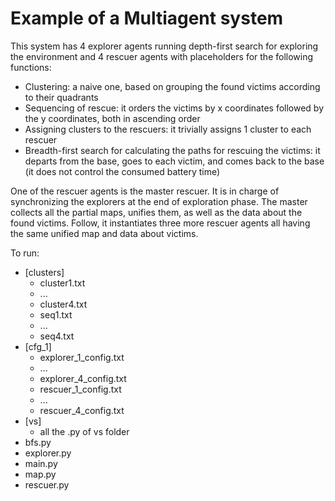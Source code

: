 # Example of a Multiagent system
This system has 4 explorer agents running depth-first search for exploring the environment and 4 rescuer agents with placeholders for the following functions:
* Clustering: a naive one, based on grouping the found victims according to their quadrants
* Sequencing of rescue: it orders the victims by x coordinates followed by the y coordinates, both in ascending order
* Assigning clusters to the rescuers: it trivially assigns 1 cluster to each rescuer
* Breadth-first search for calculating the paths for rescuing the victims: it departs from the base, goes to each victim, and comes back to the base (it does not control the consumed battery time)

One of the rescuer agents is the master rescuer. It is in charge of synchronizing the explorers at the end of exploration phase. The master collects all the partial maps, unifies them, as well as the data about the found victims. Follow, it instantiates three more rescuer agents all having the same unified map and data about victims.

To run:

* [clusters] 
  * cluster1.txt
  * ...
  * cluster4.txt
  * seq1.txt
  * ...
  * seq4.txt
* [cfg_1]
  * explorer_1_config.txt 
  * ... 
  * explorer_4_config.txt
  * rescuer_1_config.txt
  * ...
  * rescuer_4_config.txt
* [vs]
  * all the .py of vs folder
* bfs.py
* explorer.py
* main.py
* map.py
* rescuer.py
